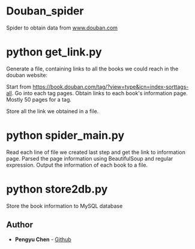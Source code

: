 # Douban_spider
Spider to obtain data from www.douban.com

# python get_link.py 
  Generate a file, containing links to all the books we could reach in the douban website: 
  
  Start from https://book.douban.com/tag/?view=type&icn=index-sorttags-all.
  Go into each tag pages.
  Obtain links to each book's information page. Mostly 50 pages for a tag.
  
  Store all the link we obtained in a file.
  
# python spider_main.py
  Read each line of file we created last step and get the link to information page.
  Parsed the page information using BeautifulSoup and regular expression.
  Output the information of each book to a file.
  
# python store2db.py
  Store the book information to MySQL database

## Author
* **Pengyu Chen** - [Github](https://github.com/EasonChan236)
